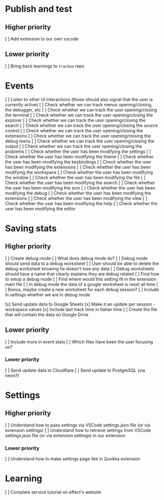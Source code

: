 # Publish and test

## Higher priority

[ ] Add extension to our own vscode

## Lower priority

[ ] Bring back learnings to `trackeo` repo

# Events

[ ] Listen to other UI interactions (those should also signal that the user is currently active)
[ ] Check whether we can track menus opening/closing, the debugger, etc
[ ] Check whether we can track the user opening/closing the terminal
[ ] Check whether we can track the user opening/closing the explorer
[ ] Check whether we can track the user opening/closing the search
[ ] Check whether we can track the user opening/closing the source control
[ ] Check whether we can track the user opening/closing the extensions
[ ] Check whether we can track the user opening/closing the debug menu
[ ] Check whether we can track the user opening/closing the output
[ ] Check whether we can track the user opening/closing the problems
[ ] Check whether the user has been modifying the settings
[ ] Check whether the user has been modifying the theme
[ ] Check whether the user has been modifying the keybindings
[ ] Check whether the user has been modifying the extensions
[ ] Check whether the user has been modifying the workspace
[ ] Check whether the user has been modifying the window
[ ] Check whether the user has been modifying the file
[ ] Check whether the user has been modifying the search
[ ] Check whether the user has been modifying the scm
[ ] Check whether the user has been modifying the debug
[ ] Check whether the user has been modifying the extensions
[ ] Check whether the user has been modifying the view
[ ] Check whether the user has been modifying the help
[ ] Check whether the user has been modifying the editor

# Saving stats

## Higher priority

[ ] Create debug mode
[ ] What does debug mode do?
[ ] Debug mode should send data to a debug worksheet
[ ] User should be able to delete the debug worksheet knowing he doesn't lose any data
[ ] Debug worksheets should have a name that clearly explains they are debug related
[ ] Find how to setup a debug mode
[ ] Find where would this setting fit in the extension main file
[ ] In debug mode the data of a google worksheet is reset all time
[ ] Bonus, maybe create a new worksheet for each debug session?
[ ] Include in settings whether we are in debug mode

[x] Send update data to Google Sheets
[x] Make it an update per session - workspace values
[x] Include last track time in Italian time
[ ] Create the file that will contain the data on Google Drive

## Lower priority

[ ] Include more in event stats
[ ] Which files have been the user focusing on?

### Lower priority

[ ] Send update data to Cloudflare
[ ] Send update to PostgreSQL (via neon?)

# Settings

## Higher priority

[ ] Understand how to pass settings via VSCode settings.json file (or via extension settings)
[ ] Understand how to retrieve settings from VSCode settings.json file (or via extension settings) in our extension

### Lower priority

[ ] Understand how to make settings page like in Quokka extension

# Learning

[ ] Complete service tutorial on effect's website
